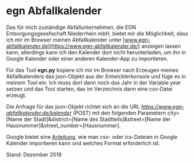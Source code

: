 # egn Abfallkalender

Das für mich zuständige Abfallunternehmen, die EGN Entsorgungsgesellschaft Niederrhein mbH, bietet mir die Möglichkeit, dass ich mir im Browser meinen Abfallkalender unter [www.egn-abfallkalender.de](https://www.egn-abfallkalender.de/) anzeigen lassen kann, allerdings kann ich den Kalender dort nicht herunterladen, um ihn in Google Kalender oder einer anderen Kalender-App zu importieren.

Für das Tool __egn.py__ kopiere ich mir im Browser nach Erzeugen meines Abfallkalenders das json-Objekt aus der Entwicklerkonsole und füge es in meinem Tool ein. Ich muss dort dann noch das Jahr in der Variable _year_ setzen und das Tool starten, das im Verzeichnis dann eine csv-Datei erzeugt.

Die Anfrage für das json-Objekt richtet sich an die URL _https://www.egn-abfallkalender.de/kalender_ (POST) mit den folgenden Parametern city=[Name der Stadt]&district=[Name des Stadtteils]&street=[Name der Hausnummer]&street_number=[Hausnummer].

Google bietet eine [Anleitung](https://support.google.com/calendar/answer/37118), wie man csv- oder ics-Dateien in Google Kalender importieren kann und welches Format erforderlich ist.

Stand: Dezember 2019

